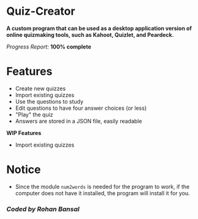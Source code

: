 # Quiz-Creator

**A custom program that can be used as a desktop application version of online quizmaking tools, such as Kahoot, Quizlet, and Peardeck.**

*Progress Report:* **100% complete**

# Features

- Create new quizzes
- Import existing quizzes
- Use the questions to study
- Edit questions to have four answer choices (or less)
- "Play" the quiz
- Answers are stored in a JSON file, easily readable

**WIP Features**

- Import existing quizzes

# Notice

- Since the module `num2words` is needed for the program to work, if the computer does not have it installed, the program will install it for you. 

### *Coded by Rohan Bansal*
